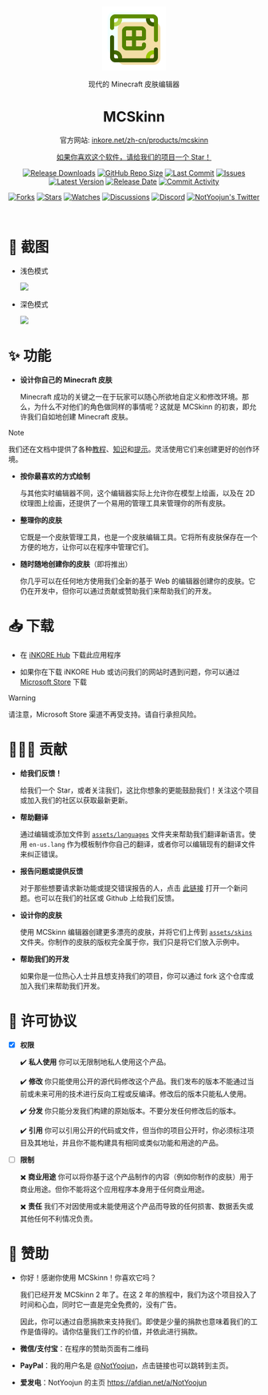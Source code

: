 <p align="center">
  <a href="https://inkore.net/en-us/products/mcskinn/" target="_blank" rel="noopener noreferrer">
    <img width="128" src="materials/icons/MCSkinn.png" alt="MCSkinn Logo">
  </a>
</p>

<p align="center">现代的 Minecraft 皮肤编辑器</p>

<h1 align="center">
  MCSkinn
</h1>

<p align="center">官方网站: <a href="https://inkore.net/zh-cn/products/mcskinn/">inkore.net/zh-cn/products/mcskinn</p>

<p align="center">如果你喜欢这个软件，请给我们的项目一个 Star！</p>

<p align="center">
  <a href="https://github.com/iNKORE-NET/MCSkinn/releases"><img src="https://img.shields.io/github/downloads/iNKORE-NET/MCSkinn/total?color=%239F7AEA" alt="Release Downloads"></a>
  <a href="#"><img src="https://img.shields.io/github/repo-size/iNKORE-NET/MCSkinn?color=6882C4" alt="GitHub Repo Size"></a>
  <a href="#"><img src="https://img.shields.io/github/last-commit/iNKORE-NET/MCSkinn?color=%23638e66" alt="Last Commit"></a>
  <a href="#"><img src="https://img.shields.io/github/issues/iNKORE-NET/MCSkinn?color=f76642" alt="Issues"></a>
  <a href="#"><img src="https://img.shields.io/github/v/release/iNKORE-NET/MCSkinn?color=%4CF4A8B4" alt="Latest Version"></a>
  <a href="#"><img src="https://img.shields.io/github/release-date/iNKORE-NET/MCSkinn?color=%23b0a3e8" alt="Release Date"></a>
  <a href="https://github.com/iNKORE-NET/MCSkinn/commits/"><img src="https://img.shields.io/github/commit-activity/m/iNKORE-NET/MCSkinn" alt="Commit Activity"></a>
</p>

<p align="center">
  <a href="https://github.com/iNKORE-NET/MCSkinn/network/members"><img src="https://img.shields.io/github/forks/iNKORE-NET/MCSkinn?style=social" alt="Forks"></a>
  <a href="https://github.com/iNKORE-NET/MCSkinn/stargazers"><img src="https://img.shields.io/github/stars/iNKORE-NET/MCSkinn?style=social" alt="Stars"></a>
  <a href="https://github.com/iNKORE-NET/MCSkinn/watchers"><img src="https://img.shields.io/github/watchers/iNKORE-NET/MCSkinn?style=social" alt="Watches"></a>
  <a href="https://github.com/iNKORE-NET/MCSkinn/discussions"><img src="https://img.shields.io/github/discussions/iNKORE-NET/MCSkinn?style=social" alt="Discussions"></a>
  <a href="https://discord.gg/m6NPNVk4bs"><img src="https://img.shields.io/discord/1092738458805608561?style=social&label=Discord&logo=discord" alt="Discord"></a>
  <a href="https://twitter.com/NotYoojun"><img src="https://img.shields.io/twitter/follow/NotYoojun?style=social" alt="NotYoojun's Twitter"></a>
</p>

<br>

# 📸 截图

- 浅色模式

   ![](https://github.com/iNKORE-NET/MCSkinn/blob/main/materials/images/screenshotwrapper_1_en.png?raw=true)

- 深色模式

   ![](https://github.com/iNKORE-NET/MCSkinn/blob/main/materials/images/screenshotwrapper_4_en.png?raw=true)

# ✨ 功能

- **设计你自己的 Minecraft 皮肤**

  Minecraft 成功的关键之一在于玩家可以随心所欲地自定义和修改环境。那么，为什么不对他们的角色做同样的事情呢？这就是 MCSkinn 的初衷，即允许我们自如地创建 Minecraft 皮肤。

>[!NOTE]
> 我们还在文档中提供了各种[教程](https://docs.inkore.net/mcskinn/tutorials)、[知识](https://docs.inkore.net/mcskinn/knowledge)和[提示](https://docs.inkore.net/mcskinn/tips-n-tricks)。灵活使用它们来创建更好的创作环境。

- **按你最喜欢的方式绘制**

  与其他实时编辑器不同，这个编辑器实际上允许你在模型上绘画，以及在 2D 纹理图上绘画，还提供了一个易用的管理工具来管理你的所有皮肤。

- **整理你的皮肤**

  它既是一个皮肤管理工具，也是一个皮肤编辑工具。它将所有皮肤保存在一个方便的地方，让你可以在程序中管理它们。

- **随时随地创建你的皮肤**（即将推出）

  你几乎可以在任何地方使用我们全新的基于 Web 的编辑器创建你的皮肤。它仍在开发中，但你可以通过贡献或赞助我们来帮助我们的开发。

# 📥 下载

- 在 [iNKORE Hub](https://inkore.net/hub-windows) 下载此应用程序

- 如果你在下载 iNKORE Hub 或访问我们的网站时遇到问题，你可以通过 [Microsoft Store](https://www.microsoft.com/store/productId/9N8SJT329HH1?ocid=pdpshare) 下载

> [!WARNING]
> 请注意，Microsoft Store 渠道不再受支持。请自行承担风险。

# 🙋🏻‍♂️ 贡献

- **给我们反馈！**

  给我们一个 Star，或者关注我们，这比你想象的更能鼓励我们！关注这个项目或加入我们的社区以获取最新更新。

- **帮助翻译**

  通过编辑或添加文件到 [`assets/languages`](https://github.com/iNKORE-NET/MCSkinn/tree/main/assets/languages) 文件夹来帮助我们翻译新语言。使用 `en-us.lang` 作为模板制作你自己的翻译，或者你可以编辑现有的翻译文件来纠正错误。
  
- **报告问题或提供反馈**

  对于那些想要请求新功能或提交错误报告的人，点击 [此链接](https://github.com/iNKORE-NET/MCSkinn/issues/new/choose) 打开一个新问题。也可以在我们的社区或 Github 上给我们反馈。

- **设计你的皮肤**

  使用 MCSkinn 编辑器创建更多漂亮的皮肤，并将它们上传到 [`assets/skins`](https://github.com/iNKORE-NET/MCSkinn/tree/main/assets/skins) 文件夹。你制作的皮肤的版权完全属于你，我们只是将它们放入示例中。

- **帮助我们的开发**

  如果你是一位热心人士并且想支持我们的项目，你可以通过 fork 这个仓库或加入我们来帮助我们开发。

# 📝 许可协议

- [x] **权限**

    ✔️ **私人使用** 你可以无限制地私人使用这个产品。

    ✔️ **修改** 你只能使用公开的源代码修改这个产品。我们发布的版本不能通过当前或未来可用的技术进行反向工程或反编译。修改后的版本只能私人使用。

    ✔️ **分发** 你只能分发我们构建的原始版本。不要分发任何修改后的版本。

   ✔️ **引用** 你可以引用公开的代码或文件，但当你的项目公开时，你必须标注项目及其地址，并且你不能构建具有相同或类似功能和用途的产品。

- [ ] **限制**

   ✖️  **商业用途** 你可以将你基于这个产品制作的内容（例如你制作的皮肤）用于商业用途。但你不能将这个应用程序本身用于任何商业用途。

   ✖️  **责任** 我们不对因使用或未能使用这个产品而导致的任何损害、数据丢失或其他任何不利情况负责。

# 🤝 赞助

- 你好！感谢你使用 MCSkinn！你喜欢它吗？

     我们已经开发 MCSkinn 2 年了。在这 2 年的旅程中，我们为这个项目投入了时间和心血，同时它一直是完全免费的，没有广告。

     因此，你可以通过自愿捐款来支持我们。即使是少量的捐款也意味着我们的工作是值得的。请你估量我们工作的价值，并依此进行捐款。

- **微信/支付宝**：在程序的赞助页面有二维码

- **PayPal**：我的用户名是 [@NotYoojun](https://paypal.me/NotYoojun?country.x=C2&locale.x=en_US)，点击链接也可以跳转到主页。

- **爱发电**：NotYoojun 的主页 <https://afdian.net/a/NotYoojun>
